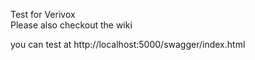 Test for Verivox<br/>
Please also checkout the wiki

you can test at http://localhost:5000/swagger/index.html
